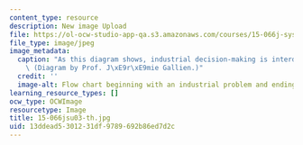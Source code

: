 ```yaml
---
content_type: resource
description: New image Upload
file: https://ol-ocw-studio-app-qa.s3.amazonaws.com/courses/15-066j-system-optimization-and-analysis-for-manufacturing-summer-2003/13ddead5301231df9789692b86ed7d2c_15-066jsu03-th.jpg
file_type: image/jpeg
image_metadata:
  caption: "As this diagram shows, industrial decision-making is interdisciplinary.\
    \ (Diagram by Prof. J\xE9r\xE9mie Gallien.)"
  credit: ''
  image-alt: Flow chart beginning with an industrial problem and ending with a decision.
learning_resource_types: []
ocw_type: OCWImage
resourcetype: Image
title: 15-066jsu03-th.jpg
uid: 13ddead5-3012-31df-9789-692b86ed7d2c
---
```

